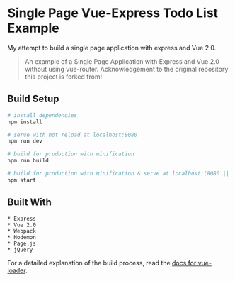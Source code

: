# Single Page Vue-Express Todo List Example

My attempt to build a single page application with express and Vue 2.0.

> An example of a Single Page Application with Express and Vue 2.0 without using vue-router. Acknowledgement to the original repository this project is forked from!


## Build Setup

``` bash
# install dependencies
npm install

# serve with hot reload at localhost:8080
npm run dev

# build for production with minification
npm run build

# build for production with minification & serve at localhost:(8080 || process.env.PORT)
npm start
```

## Built With
```
* Express
* Vue 2.0
* Webpack
* Nodemon
* Page.js
* jQuery
```

For a detailed explanation of the build process, read the [docs for vue-loader](http://vuejs.github.io/vue-loader).
